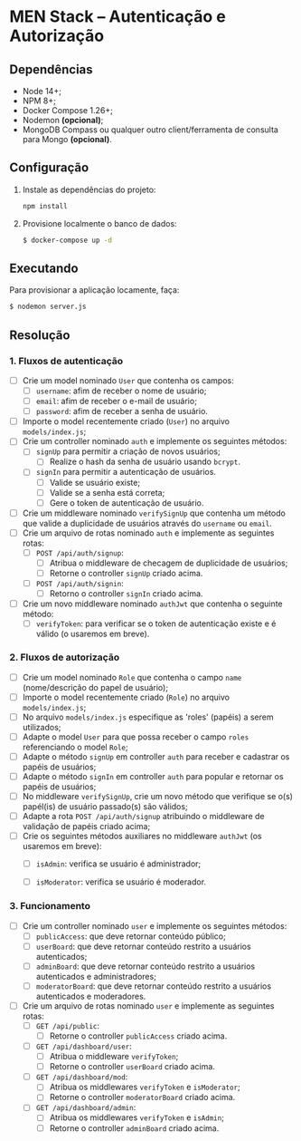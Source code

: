 # MEN Stack – Autenticação e Autorização

## Dependências
- Node 14+;
- NPM 8+;
- Docker Compose 1.26+;
- Nodemon **(opcional)**;
- MongoDB Compass ou qualquer outro client/ferramenta de consulta para Mongo **(opcional)**.

## Configuração
1. Instale as dependências do projeto:
    ```bash
    npm install
    ```

2. Provisione localmente o banco de dados:
    ```bash
    $ docker-compose up -d
    ```

## Executando
Para provisionar a aplicação locamente, faça:
```sh
$ nodemon server.js
```

## Resolução

### 1. Fluxos de autenticação
   - [ ] Crie um model nominado `User` que contenha os campos:
     - [ ] `username`: afim de receber o nome de usuário; 
     - [ ] `email`: afim de receber o e-mail de usuário; 
     - [ ] `password`: afim de receber a senha de usuário.
   - [ ] Importe o model recentemente criado (`User`) no arquivo `models/index.js`;
   - [ ] Crie um controller nominado `auth` e implemente os seguintes métodos:
     - [ ] `signUp` para permitir a criação de novos usuários;
       - [ ] Realize o hash da senha de usuário usando `bcrypt`.
     - [ ] `signIn` para permitir a autenticação de usuários.
       - [ ] Valide se usuário existe;
       - [ ] Valide se a senha está correta;
       - [ ] Gere o token de autenticação de usuário.
   - [ ] Crie um middleware nominado `verifySignUp` que contenha um método que valide a duplicidade de usuários através do `username` ou `email`.
   - [ ] Crie um arquivo de rotas nominado `auth` e implemente as seguintes rotas:
     - [ ] `POST /api/auth/signup`:
       - [ ] Atribua o middleware de checagem de duplicidade de usuários;
       - [ ] Retorne o controller `signUp` criado acima.
     - [ ] `POST /api/auth/signin`:
       - [ ] Retorno o controller `signIn` criado acima.
   - [ ] Crie um novo middleware nominado `authJwt` que contenha o seguinte método:
     - [ ] `verifyToken`: para verificar se o token de autenticação existe e é válido (o usaremos em breve).

### 2. Fluxos de autorização
   - [ ] Crie um model nominado `Role` que contenha o campo `name` (nome/descrição do papel de usuário);
   - [ ] Importe o model recentemente criado (`Role`) no arquivo `models/index.js`;
   - [ ] No arquivo `models/index.js` especifique as 'roles' (papéis) a serem utilizados;
   - [ ] Adapte o model `User` para que possa receber o campo `roles` referenciando o model `Role`;
   - [ ] Adapte o método `signUp` em controller `auth` para receber e cadastrar os papéis de usuários;
   - [ ] Adapte o método `signIn` em controller `auth` para popular e retornar os papéis de usuários;
   - [ ] No middleware `verifySignUp`, crie um novo método que verifique se o(s) papél(is) de usuário passado(s) são válidos;
   - [ ] Adapte a rota `POST /api/auth/signup` atribuindo o middleware de validação de papéis criado acima;
   - [ ] Crie os seguintes métodos auxiliares no middleware `authJwt` (os usaremos em breve):
     - [ ] `isAdmin`: verifica se usuário é administrador;
     - [ ] `isModerator`: verifica se usuário é moderador.


### 3. Funcionamento
   - [ ] Crie um controller nominado `user` e implemente os seguintes métodos:
     - [ ] `publicAccess`: que deve retornar conteúdo público;
     - [ ] `userBoard`: que deve retornar conteúdo restrito a usuários autenticados;
     - [ ] `adminBoard`: que deve retornar conteúdo restrito a usuários autenticados e administradores;
     - [ ] `moderatorBoard`: que deve retornar conteúdo restrito a usuários autenticados e moderadores.
   - [ ] Crie um arquivo de rotas nominado `user` e implemente as seguintes rotas:
     - [ ] `GET /api/public`:
       - [ ] Retorne o controller `publicAccess` criado acima.
     - [ ] `GET /api/dashboard/user`:
       - [ ] Atribua o middleware `verifyToken`;
       - [ ] Retorne o controller `userBoard` criado acima.
     - [ ] `GET /api/dashboard/mod`:
       - [ ] Atribua os middlewares `verifyToken` e `isModerator`;
       - [ ] Retorne o controller `moderatorBoard` criado acima.
     - [ ] `GET /api/dashboard/admin`:
       - [ ] Atribua os middlewares `verifyToken` e `isAdmin`;
       - [ ] Retorne o controller `adminBoard` criado acima.
